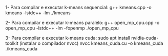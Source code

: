 1- Para compilar e executar k-means sequencial:
g++ kmeans.cpp -o kmeans -lstdc++ -lm
./kmeans


2- Para compilar e executar k-means paralelo:
g++ open_mp_cpu.cpp -o open_mp_cpu -lstdc++ -lm -fopenmp
./open_mp_cpu


3- Para compilar e executar k-means cuda:
sudo apt install nvidia-cuda-toolkit (instalar o compilador nvcc)
nvcc kmeans_cuda.cu -o kmeans_cuda
./kmeans_cuda

